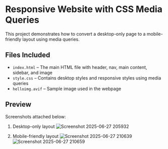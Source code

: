 # Responsive Website with CSS Media Queries

This project demonstrates how to convert a desktop-only page to a mobile-friendly layout using media queries.

## Files Included

- `index.html` – The main HTML file with header, nav, main content, sidebar, and image
- `style.css` – Contains desktop styles and responsive styles using media queries
- `helloimg.avif` – Sample image used in the webpage

## Preview

Screenshots attached below:

1. Desktop-only layout
![Screenshot 2025-06-27 205932](https://github.com/user-attachments/assets/2efd353d-5b41-41e6-976b-1d6b256eb75d)


2. Mobile-friendly layout
![Screenshot 2025-06-27 210639](https://github.com/user-attachments/assets/c6ac09eb-ea14-4af7-a8b8-0bdbcc5ef596)
![Screenshot 2025-06-27 210659](https://github.com/user-attachments/assets/c80a6e44-2a7b-404b-84fb-c722f7d18680)




